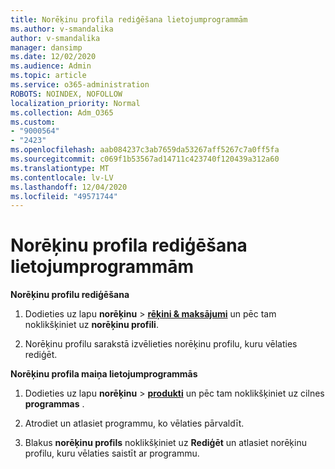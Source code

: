 ```yaml
---
title: Norēķinu profila rediģēšana lietojumprogrammām
ms.author: v-smandalika
author: v-smandalika
manager: dansimp
ms.date: 12/02/2020
ms.audience: Admin
ms.topic: article
ms.service: o365-administration
ROBOTS: NOINDEX, NOFOLLOW
localization_priority: Normal
ms.collection: Adm_O365
ms.custom:
- "9000564"
- "2423"
ms.openlocfilehash: aab084237c3ab7659da53267aff5267c7a0ff5fa
ms.sourcegitcommit: c069f1b53567ad14711c423740f120439a312a60
ms.translationtype: MT
ms.contentlocale: lv-LV
ms.lasthandoff: 12/04/2020
ms.locfileid: "49571744"
---
```

# <a name="edit-billing-profile-for-apps"></a>Norēķinu profila rediģēšana lietojumprogrammām

**Norēķinu profilu rediģēšana**

1. Dodieties uz lapu **norēķinu**  >  **[rēķini & maksājumi](https://go.microsoft.com/fwlink/p/?linkid=848039)** un pēc tam noklikšķiniet uz **norēķinu profili**.

2. Norēķinu profilu sarakstā izvēlieties norēķinu profilu, kuru vēlaties rediģēt.

**Norēķinu profila maiņa lietojumprogrammās**

1. Dodieties uz lapu **norēķinu**  >  **[produkti](https://go.microsoft.com/fwlink/p/?linkid=842054)** un pēc tam noklikšķiniet uz cilnes **programmas** .

2. Atrodiet un atlasiet programmu, ko vēlaties pārvaldīt.  

3. Blakus **norēķinu profils** noklikšķiniet uz **Rediģēt** un atlasiet norēķinu profilu, kuru vēlaties saistīt ar programmu.